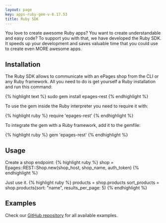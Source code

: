 ```yaml
---
layout: page
key: apps-ruby-gem-v-6.17.53
title: Ruby SDK
---
```


You love to create awesome Ruby apps?
You want to create understandable and easy code?
To support you with that, we have developed the Ruby SDK.
It speeds up your development and saves valuable time that you could use to create even MORE awesome apps.

## Installation

The Ruby SDK allows to communicate with an ePages shop from the CLI or any Ruby framework.
All you need to do is get yourself a Ruby installation and run this command:

{% highlight text %}
sudo gem install epages-rest
{% endhighlight %}

To use the gem inside the Ruby interpreter you need to require it with:

{% highlight ruby %}
require 'epages-rest'
{% endhighlight %}

To integrate the gem with a Ruby framework, add it to the gemfile:

{% highlight ruby %}
gem 'epages-rest'
{% endhighlight %}

## Usage

Create a shop endpoint:
{% highlight ruby %}
shop = Epages::REST::Shop.new(shop_host, shop_name, auth_token)
{% endhighlight %}

Just use it.
{% highlight ruby %}
products = shop.products
sort_products = shop.products(sort: "name", results_per_page: 5)
{% endhighlight %}

## Examples

Check our [GitHub repository](https://github.com/ePages-de/epages-rest-ruby/tree/master/examples) for all available examples.
